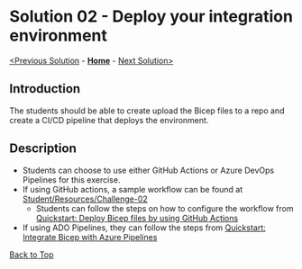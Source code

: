 # Solution 02 - Deploy your integration environment

[<Previous Solution](./Solution-01.md) - **[Home](./README.md)** - [Next Solution>](./Solution-03.md)

## Introduction

The students should be able to create upload the Bicep files to a repo and create a CI/CD pipeline that deploys the environment.


## Description
- Students can choose to use either GitHub Actions or Azure DevOps Pipelines for this exercise.
- If using GitHub actions, a sample workflow can be found at [Student/Resources/Challenge-02](../Student/Resources/Challenge-02)
    - Students can follow the steps on how to configure the workflow from [Quickstart: Deploy Bicep files by using GitHub Actions](https://docs.microsoft.com/en-us/azure/azure-resource-manager/bicep/deploy-github-actions?tabs=CLI)
- If using ADO Pipelines, they can follow the steps from [Quickstart: Integrate Bicep with Azure Pipelines](https://docs.microsoft.com/en-us/azure/azure-resource-manager/bicep/add-template-to-azure-pipelines?tabs=CLI)

[Back to Top](#solution-02---deploy-your-integration-environment)